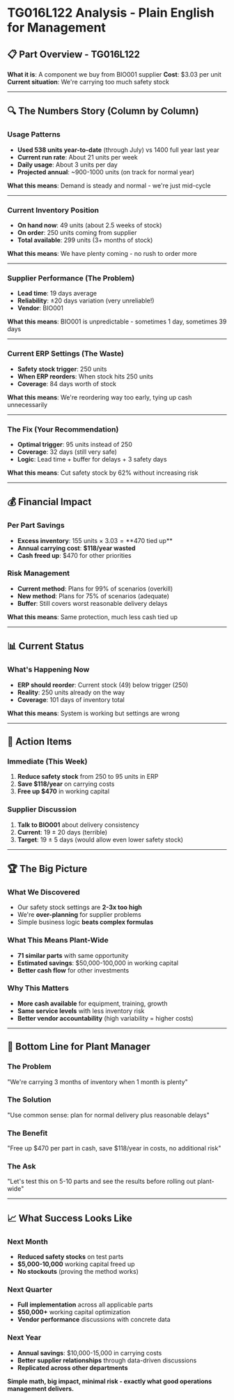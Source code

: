 # TG016L122 Analysis - Plain English for Management

## 📋 **Part Overview - TG016L122**
**What it is**: A component we buy from BIO001 supplier
**Cost**: $3.03 per unit
**Current situation**: We're carrying too much safety stock

---

## 🔍 **The Numbers Story (Column by Column)**

### **Usage Patterns**
- **Used 538 units year-to-date** (through July) vs 1400 full year last year
- **Current run rate**: About 21 units per week
- **Daily usage**: About 3 units per day
- **Projected annual**: ~900-1000 units (on track for normal year)

**What this means**: Demand is steady and normal - we're just mid-cycle

---

### **Current Inventory Position**
- **On hand now**: 49 units (about 2.5 weeks of stock)
- **On order**: 250 units coming from supplier
- **Total available**: 299 units (3+ months of stock)

**What this means**: We have plenty coming - no rush to order more

---

### **Supplier Performance (The Problem)**
- **Lead time**: 19 days average
- **Reliability**: ±20 days variation (very unreliable!)
- **Vendor**: BIO001

**What this means**: BIO001 is unpredictable - sometimes 1 day, sometimes 39 days

---

### **Current ERP Settings (The Waste)**
- **Safety stock trigger**: 250 units
- **When ERP reorders**: When stock hits 250 units
- **Coverage**: 84 days worth of stock

**What this means**: We're reordering way too early, tying up cash unnecessarily

---

### **The Fix (Your Recommendation)**
- **Optimal trigger**: 95 units instead of 250
- **Coverage**: 32 days (still very safe)
- **Logic**: Lead time + buffer for delays + 3 safety days

**What this means**: Cut safety stock by 62% without increasing risk

---

## 💰 **Financial Impact**

### **Per Part Savings**
- **Excess inventory**: 155 units × $3.03 = **$470 tied up**
- **Annual carrying cost**: **$118/year wasted**
- **Cash freed up**: $470 for other priorities

### **Risk Management**
- **Current method**: Plans for 99% of scenarios (overkill)
- **New method**: Plans for 75% of scenarios (adequate)
- **Buffer**: Still covers worst reasonable delivery delays

**What this means**: Same protection, much less cash tied up

---

## 📊 **Current Status**

### **What's Happening Now**
- **ERP should reorder**: Current stock (49) below trigger (250)
- **Reality**: 250 units already on the way
- **Coverage**: 101 days of inventory total

**What this means**: System is working but settings are wrong

---

## 🎯 **Action Items**

### **Immediate (This Week)**
1. **Reduce safety stock** from 250 to 95 units in ERP
2. **Save $118/year** on carrying costs
3. **Free up $470** in working capital

### **Supplier Discussion**
1. **Talk to BIO001** about delivery consistency
2. **Current**: 19 ± 20 days (terrible)
3. **Target**: 19 ± 5 days (would allow even lower safety stock)

---

## 🏆 **The Big Picture**

### **What We Discovered**
- Our safety stock settings are **2-3x too high**
- We're **over-planning** for supplier problems
- Simple business logic **beats complex formulas**

### **What This Means Plant-Wide**
- **71 similar parts** with same opportunity
- **Estimated savings**: $50,000-100,000 in working capital
- **Better cash flow** for other investments

### **Why This Matters**
- **More cash available** for equipment, training, growth
- **Same service levels** with less inventory risk
- **Better vendor accountability** (high variability = higher costs)

---

## 🎯 **Bottom Line for Plant Manager**

### **The Problem**
"We're carrying 3 months of inventory when 1 month is plenty"

### **The Solution** 
"Use common sense: plan for normal delivery plus reasonable delays"

### **The Benefit**
"Free up $470 per part in cash, save $118/year in costs, no additional risk"

### **The Ask**
"Let's test this on 5-10 parts and see the results before rolling out plant-wide"

---

## 📈 **What Success Looks Like**

### **Next Month**
- **Reduced safety stocks** on test parts
- **$5,000-10,000** working capital freed up
- **No stockouts** (proving the method works)

### **Next Quarter**
- **Full implementation** across all applicable parts
- **$50,000+** working capital optimization
- **Vendor performance** discussions with concrete data

### **Next Year**
- **Annual savings**: $10,000-15,000 in carrying costs
- **Better supplier relationships** through data-driven discussions
- **Replicated across other departments**

**Simple math, big impact, minimal risk - exactly what good operations management delivers.**